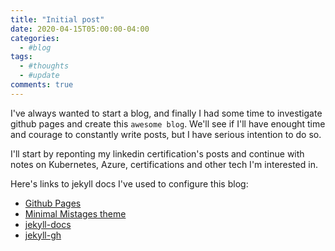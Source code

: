 ```yaml
---
title: "Initial post"
date: 2020-04-15T05:00:00-04:00
categories:
  - #blog
tags:
  - #thoughts
  - #update
comments: true
---
```


I've always wanted to start a blog, and finally I had some time to investigate github pages and create this `awesome blog`.
We'll see if I'll have enought time and courage to constantly write posts, but I have serious intention to do so.

I'll start by reponting my linkedin certification's posts and continue with notes on Kubernetes, Azure, certifications
and other tech I'm interested in.

Here's links to jekyll docs I've used to configure this blog:

* [Github Pages](https://pages.github.com/)
* [Minimal Mistages theme](https://mmistakes.github.io/minimal-mistakes/docs/quick-start-guide/)
* [jekyll-docs](https://jekyllrb.com/docs/home)
* [jekyll-gh](https://github.com/jekyll/jekyll)
